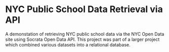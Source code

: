<h1>NYC Public School Data Retrieval via API</h1>
A demonstation of retrieving NYC public school data via the NYC Open Data site using Socrata Open Data API. This project was part of a larger project which combined various datasets into a relational database.
